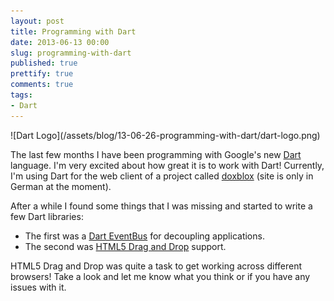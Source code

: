 ```yaml
---
layout: post
title: Programming with Dart
date: 2013-06-13 00:00
slug: programming-with-dart
published: true
prettify: true
comments: true
tags:
- Dart
---
```


<p class="text-center" >
![Dart Logo](/assets/blog/13-06-26-programming-with-dart/dart-logo.png)
</p>

The last few months I have been programming with Google's new [Dart](http://www.dartlang.org) language. I'm very excited about how great it is to work with Dart! Currently, I'm using Dart for the web client of a project called [doxblox](http://doxblox.ch) (site is only in German at the moment).

After a while I found some things that I was missing and started to write a few Dart libraries:

* The first was a [Dart EventBus](/dart/event-bus) for decoupling applications.
* The second was [HTML5 Drag and Drop](/dart/html5-drag-and-drop) support.

HTML5 Drag and Drop was quite a task to get working across different browsers! Take a look and let me know what you think or if you have any issues with it.